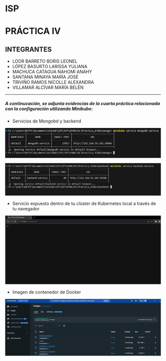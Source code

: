 # ISP
# PRÁCTICA IV
## INTEGRANTES 
* LOOR BARRETO BORIS LEONEL
* LÓPEZ BASURTO LARISSA YULIANA 
* MACHUCA CATAGUA NAHOMI ANAHY
* SANTANA MINAYA MARÍA JOSÉ
* TRIVIÑO RAMOS NICOLLE ALEXANDRA
* VILLAMAR ALCÍVAR MARÍA BELÉN
***

##### A continucación, se adjunta evidencias de la cuarta práctica relacionada con la configuración utilizando Minikube: 

- Servicios de Mongobd y backend

![Alt text](image-2.png)

![Alt text](image-4.png)

- Servicio expuesto dentro de tu clúster de Kubernetes local a través de tu navegador

![Alt text](image-5.png)

- Imagen de contenedor de Docker 

![Alt text](image-6.png)


